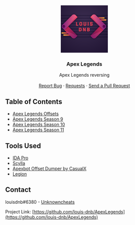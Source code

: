 <!-- PROJECT LOGO -->

<br />
<p align="center">
  <a href="https://github.com/louis-dnb/ApexLegends/">
    <img src="./logo.png" alt="Logo" width="150" height="150">
  </a>

  <h3 align="center">Apex Legends</h3>

  <p align="center">
    Apex Legends reversing
    <br />
    <br />
    <a href="https://github.com/louis-dnb/ApexLegends/issues">Report Bug</a>
    ·
    <a href="https://github.com/louis-dnb/ApexLegends/issues">Requests</a>
    ·
    <a href="https://github.com/louis-dnb/ApexLegends/pulls">Send a Pull Request</a>
  </p>
</p>



<!-- TABLE OF CONTENTS -->
## Table of Contents

* [Apex Legends Offsets](https://github.com/louis-dnb/ApexLegends/tree/main/Offsets)
* [Apex Legends Season 9](https://github.com/louis-dnb/ApexLegends/tree/main/Season%209)
* [Apex Legends Season 10](https://github.com/louis-dnb/ApexLegends/tree/main/Season%2010)
* [Apex Legends Season 11](https://github.com/louis-dnb/ApexLegends/tree/main/Season%2011)

## Tools Used
* [IDA Pro](https://www.hex-rays.com/ida-pro/)
* [Scylla](https://github.com/NtQuery/Scylla)
* [Apexbot Offset Dumper by CasualX](https://github.com/CasualX/apexbot/tree/master/offsets)
* [Legion](https://wiki.modme.co/wiki/apps/Legion.html)

<!-- CONTACT -->
## Contact

louisdnb#6380 - [Unknowncheats](https://www.unknowncheats.me/forum/members/3816071.html)

Project Link: [https://github.com/louis-dnb/ApexLegends](https://github.com/louis-dnb/ApexLegends)






<!-- MARKDOWN LINKS & IMAGES -->
<!-- https://www.markdownguide.org/basic-syntax/#reference-style-links -->
[forks-shield]: https://img.shields.io/github/forks/roshanlam/ReadMeTemplate?style=for-the-badge
[forks-url]: https://github.com/louis-dnb/ApexLegends/network/members
[stars-shield]: https://img.shields.io/github/stars/roshanlam/ReadMeTemplate?style=for-the-badge
[stars-url]: https://github.com/louis-dnb/ApexLegends/stargazers
[issues-shield]: https://img.shields.io/github/issues/roshanlam/ReadMeTemplate?style=for-the-badge
[issues-url]: https://github.com/roshanlam/ReadMeTemplate/issues
